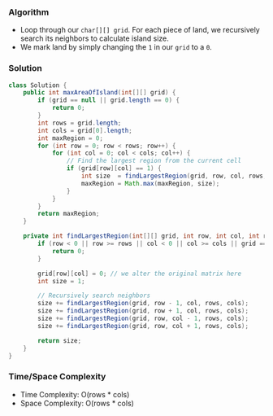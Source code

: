 ### Algorithm

- Loop through our `char[][] grid`. For each piece of land, we recursively search its neighbors to calculate island size.
- We mark land by simply changing the `1` in our `grid` to a `0`.

### Solution

```java
class Solution {
    public int maxAreaOfIsland(int[][] grid) {
        if (grid == null || grid.length == 0) {
            return 0;
        }
        int rows = grid.length;
        int cols = grid[0].length;
        int maxRegion = 0;
        for (int row = 0; row < rows; row++) {
            for (int col = 0; col < cols; col++) {
                // Find the largest region from the current cell
                if (grid[row][col] == 1) {
                    int size  = findLargestRegion(grid, row, col, rows, cols);
                    maxRegion = Math.max(maxRegion, size);
                }
            }
        }
        return maxRegion;
    }

    private int findLargestRegion(int[][] grid, int row, int col, int rows, int cols) {
        if (row < 0 || row >= rows || col < 0 || col >= cols || grid == null || grid[row][col] == 0) {
            return 0;
        }

        grid[row][col] = 0; // we alter the original matrix here
        int size = 1;

        // Recursively search neighbors
        size += findLargestRegion(grid, row - 1, col, rows, cols);
        size += findLargestRegion(grid, row + 1, col, rows, cols);
        size += findLargestRegion(grid, row, col - 1, rows, cols);
        size += findLargestRegion(grid, row, col + 1, rows, cols);

        return size;
    }
}
```

### Time/Space Complexity

- Time Complexity: O(rows * cols)
- Space Complexity: O(rows * cols)
